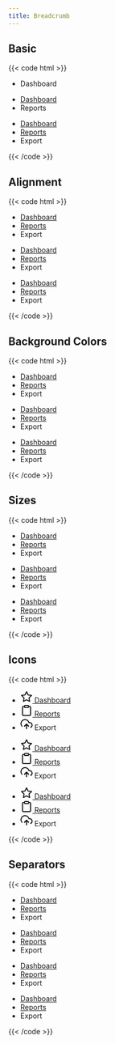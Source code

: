 ```yaml
---
title: Breadcrumb
---
```


## Basic

{{< code html >}}

<div class="space-y-2">
  <nav aria-label="breadcrumb">
    <ul class="breadcrumb">
      <li class="breadcrumb-item" aria-current="page">Dashboard</li>
    </ul>
  </nav>

  <nav aria-label="breadcrumb">
    <ul class="breadcrumb">
      <li class="breadcrumb-item"><a href="#">Dashboard</a></li>
      <li class="breadcrumb-item" aria-current="page">Reports</li>
    </ul>
  </nav>

  <nav aria-label="breadcrumb">
    <ul class="breadcrumb">
      <li class="breadcrumb-item"><a href="#">Dashboard</a></li>
      <li class="breadcrumb-item"><a href="#">Reports</a></li>
      <li class="breadcrumb-item" aria-current="page">Export</li>
    </ul>
  </nav>
</div>

{{< /code >}}

## Alignment

{{< code html >}}

<div class="space-y-2">
  <nav aria-label="breadcrumb">
    <ul class="breadcrumb">
      <li class="breadcrumb-item"><a href="#">Dashboard</a></li>
      <li class="breadcrumb-item"><a href="#">Reports</a></li>
      <li class="breadcrumb-item" aria-current="page">Export</li>
    </ul>
  </nav>

  <nav aria-label="breadcrumb">
    <ul class="breadcrumb justify-center">
      <li class="breadcrumb-item"><a href="#">Dashboard</a></li>
      <li class="breadcrumb-item"><a href="#">Reports</a></li>
      <li class="breadcrumb-item" aria-current="page">Export</li>
    </ul>
  </nav>

  <nav aria-label="breadcrumb">
    <ul class="breadcrumb justify-end">
      <li class="breadcrumb-item"><a href="#">Dashboard</a></li>
      <li class="breadcrumb-item"><a href="#">Reports</a></li>
      <li class="breadcrumb-item" aria-current="page">Export</li>
    </ul>
  </nav>
</div>

{{< /code >}}

## Background Colors

{{< code html >}}

<div class="space-y-2">
  <nav aria-label="breadcrumb">
    <ul class="breadcrumb">
      <li class="breadcrumb-item"><a href="#">Dashboard</a></li>
      <li class="breadcrumb-item"><a href="#">Reports</a></li>
      <li class="breadcrumb-item" aria-current="page">Export</li>
    </ul>
  </nav>

  <nav aria-label="breadcrumb">
    <ul class="breadcrumb breadcrumb-light">
      <li class="breadcrumb-item"><a href="#">Dashboard</a></li>
      <li class="breadcrumb-item"><a href="#">Reports</a></li>
      <li class="breadcrumb-item" aria-current="page">Export</li>
    </ul>
  </nav>

  <nav aria-label="breadcrumb">
    <ul class="breadcrumb breadcrumb-dark">
      <li class="breadcrumb-item"><a href="#">Dashboard</a></li>
      <li class="breadcrumb-item"><a href="#">Reports</a></li>
      <li class="breadcrumb-item" aria-current="page">Export</li>
    </ul>
  </nav>
</div>

{{< /code >}}

## Sizes

{{< code html >}}

<div class="space-y-2">
  <nav aria-label="breadcrumb">
    <ul class="breadcrumb breadcrumb-sm">
      <li class="breadcrumb-item"><a href="#">Dashboard</a></li>
      <li class="breadcrumb-item"><a href="#">Reports</a></li>
      <li class="breadcrumb-item" aria-current="page">Export</li>
    </ul>
  </nav>

  <nav aria-label="breadcrumb">
    <ul class="breadcrumb">
      <li class="breadcrumb-item"><a href="#">Dashboard</a></li>
      <li class="breadcrumb-item"><a href="#">Reports</a></li>
      <li class="breadcrumb-item" aria-current="page">Export</li>
    </ul>
  </nav>

  <nav aria-label="breadcrumb">
    <ul class="breadcrumb breadcrumb-lg">
      <li class="breadcrumb-item"><a href="#">Dashboard</a></li>
      <li class="breadcrumb-item"><a href="#">Reports</a></li>
      <li class="breadcrumb-item" aria-current="page">Export</li>
    </ul>
  </nav>
</div>

{{< /code >}}

## Icons

{{< code html >}}

<div class="space-y-2">
  <nav aria-label="breadcrumb">
    <ul class="breadcrumb breadcrumb-sm">
      <li class="breadcrumb-item">
        <a href="#"><svg xmlns="http://www.w3.org/2000/svg" width="24" height="24" viewBox="0 0 24 24" fill="none" stroke="currentColor" stroke-width="2" stroke-linecap="round" stroke-linejoin="round"><polygon points="12 2 15.09 8.26 22 9.27 17 14.14 18.18 21.02 12 17.77 5.82 21.02 7 14.14 2 9.27 8.91 8.26 12 2"></polygon></svg> Dashboard</a>
      </li>
      <li class="breadcrumb-item">
        <a href="#"><svg xmlns="http://www.w3.org/2000/svg" width="24" height="24" viewBox="0 0 24 24" fill="none" stroke="currentColor" stroke-width="2" stroke-linecap="round" stroke-linejoin="round"><path d="M16 4h2a2 2 0 0 1 2 2v14a2 2 0 0 1-2 2H6a2 2 0 0 1-2-2V6a2 2 0 0 1 2-2h2"></path><rect x="8" y="2" width="8" height="4" rx="1" ry="1"></rect></svg> Reports</a>
      </li>
      <li class="breadcrumb-item" aria-current="page">
        <svg xmlns="http://www.w3.org/2000/svg" width="24" height="24" viewBox="0 0 24 24" fill="none" stroke="currentColor" stroke-width="2" stroke-linecap="round" stroke-linejoin="round"><polyline points="16 16 12 12 8 16"></polyline><line x1="12" y1="12" x2="12" y2="21"></line><path d="M20.39 18.39A5 5 0 0 0 18 9h-1.26A8 8 0 1 0 3 16.3"></path><polyline points="16 16 12 12 8 16"></polyline></svg> Export
      </li>
    </ul>
  </nav>

  <nav aria-label="breadcrumb">
    <ul class="breadcrumb">
      <li class="breadcrumb-item">
        <a href="#"><svg xmlns="http://www.w3.org/2000/svg" width="24" height="24" viewBox="0 0 24 24" fill="none" stroke="currentColor" stroke-width="2" stroke-linecap="round" stroke-linejoin="round"><polygon points="12 2 15.09 8.26 22 9.27 17 14.14 18.18 21.02 12 17.77 5.82 21.02 7 14.14 2 9.27 8.91 8.26 12 2"></polygon></svg> Dashboard</a>
      </li>
      <li class="breadcrumb-item">
        <a href="#"><svg xmlns="http://www.w3.org/2000/svg" width="24" height="24" viewBox="0 0 24 24" fill="none" stroke="currentColor" stroke-width="2" stroke-linecap="round" stroke-linejoin="round"><path d="M16 4h2a2 2 0 0 1 2 2v14a2 2 0 0 1-2 2H6a2 2 0 0 1-2-2V6a2 2 0 0 1 2-2h2"></path><rect x="8" y="2" width="8" height="4" rx="1" ry="1"></rect></svg> Reports</a>
      </li>
      <li class="breadcrumb-item" aria-current="page">
        <svg xmlns="http://www.w3.org/2000/svg" width="24" height="24" viewBox="0 0 24 24" fill="none" stroke="currentColor" stroke-width="2" stroke-linecap="round" stroke-linejoin="round"><polyline points="16 16 12 12 8 16"></polyline><line x1="12" y1="12" x2="12" y2="21"></line><path d="M20.39 18.39A5 5 0 0 0 18 9h-1.26A8 8 0 1 0 3 16.3"></path><polyline points="16 16 12 12 8 16"></polyline></svg> Export
      </li>
    </ul>
  </nav>

  <nav aria-label="breadcrumb">
    <ul class="breadcrumb breadcrumb-lg">
      <li class="breadcrumb-item">
        <a href="#"><svg xmlns="http://www.w3.org/2000/svg" width="24" height="24" viewBox="0 0 24 24" fill="none" stroke="currentColor" stroke-width="2" stroke-linecap="round" stroke-linejoin="round"><polygon points="12 2 15.09 8.26 22 9.27 17 14.14 18.18 21.02 12 17.77 5.82 21.02 7 14.14 2 9.27 8.91 8.26 12 2"></polygon></svg> Dashboard</a>
      </li>
      <li class="breadcrumb-item">
        <a href="#"><svg xmlns="http://www.w3.org/2000/svg" width="24" height="24" viewBox="0 0 24 24" fill="none" stroke="currentColor" stroke-width="2" stroke-linecap="round" stroke-linejoin="round"><path d="M16 4h2a2 2 0 0 1 2 2v14a2 2 0 0 1-2 2H6a2 2 0 0 1-2-2V6a2 2 0 0 1 2-2h2"></path><rect x="8" y="2" width="8" height="4" rx="1" ry="1"></rect></svg> Reports</a>
      </li>
      <li class="breadcrumb-item" aria-current="page">
        <svg xmlns="http://www.w3.org/2000/svg" width="24" height="24" viewBox="0 0 24 24" fill="none" stroke="currentColor" stroke-width="2" stroke-linecap="round" stroke-linejoin="round"><polyline points="16 16 12 12 8 16"></polyline><line x1="12" y1="12" x2="12" y2="21"></line><path d="M20.39 18.39A5 5 0 0 0 18 9h-1.26A8 8 0 1 0 3 16.3"></path><polyline points="16 16 12 12 8 16"></polyline></svg> Export
      </li>
    </ul>
  </nav>
</div>

{{< /code >}}

## Separators

{{< code html >}}

<div class="space-y-2">
  <nav aria-label="breadcrumb">
    <ul class="breadcrumb">
      <li class="breadcrumb-item"><a href="#">Dashboard</a></li>
      <li class="breadcrumb-item"><a href="#">Reports</a></li>
      <li class="breadcrumb-item" aria-current="page">Export</li>
    </ul>
  </nav>

  <nav aria-label="breadcrumb">
    <ul class="breadcrumb breadcrumb-arrow">
      <li class="breadcrumb-item"><a href="#">Dashboard</a></li>
      <li class="breadcrumb-item"><a href="#">Reports</a></li>
      <li class="breadcrumb-item" aria-current="page">Export</li>
    </ul>
  </nav>

  <nav aria-label="breadcrumb">
    <ul class="breadcrumb breadcrumb-bullet">
      <li class="breadcrumb-item"><a href="#">Dashboard</a></li>
      <li class="breadcrumb-item"><a href="#">Reports</a></li>
      <li class="breadcrumb-item" aria-current="page">Export</li>
    </ul>
  </nav>

  <nav aria-label="breadcrumb">
    <ul class="breadcrumb breadcrumb-arrowhead">
      <li class="breadcrumb-item"><a href="#">Dashboard</a></li>
      <li class="breadcrumb-item"><a href="#">Reports</a></li>
      <li class="breadcrumb-item" aria-current="page">Export</li>
    </ul>
  </nav>
</div>

{{< /code >}}
